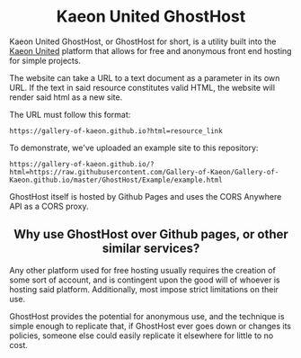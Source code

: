 <h1 align="center">Kaeon United GhostHost</h1>

Kaeon United GhostHost,
or GhostHost for short,
is a utility built into the [Kaeon United](https://github.com/Gallery-of-Kaeon/Kaeon-United) platform that allows for free and anonymous front end hosting for simple projects.

The website can take a URL to a text document as a parameter in its own URL.
If the text in said resource constitutes valid HTML,
the website will render said html as a new site.

The URL must follow this format:

    https://gallery-of-kaeon.github.io?html=resource_link

To demonstrate,
we've uploaded an example site to this repository:

    https://gallery-of-kaeon.github.io/?html=https://raw.githubusercontent.com/Gallery-of-Kaeon/Gallery-of-Kaeon.github.io/master/GhostHost/Example/example.html

GhostHost itself is hosted by Github Pages and uses the CORS Anywhere API as a CORS proxy.

<h2 align="center">Why use GhostHost over Github pages, or other similar services?</h2>

Any other platform used for free hosting usually requires the creation of some sort of account,
and is contingent upon the good will of whoever is hosting said platform.
Additionally,
most impose strict limitations on their use.

GhostHost provides the potential for anonymous use,
and the technique is simple enough to replicate that,
if GhostHost ever goes down or changes its policies,
someone else could easily replicate it elsewhere for little to no cost.
